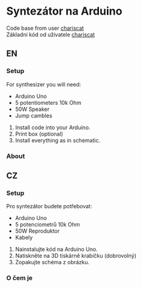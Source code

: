 # Syntezátor na Arduino

Code base from user [chariscat](https://projecthub.arduino.cc/chariscat/building-the-auduino-synthesiser-arduino-based-diy-synth-7b8545)  
Základní kód od uživatele [chariscat](https://projecthub.arduino.cc/chariscat/building-the-auduino-synthesiser-arduino-based-diy-synth-7b8545)

## EN

### Setup

For synthesizer you will need:
- Arduino Uno
- 5 potentiometers 10k Ohm
- 50W Speaker
- Jump cambles

1. Install code into your Arduino.
2. Print box (optional)
3. Install everything as in schematic.

### About

## CZ

### Setup

Pro syntezátor budete potřebovat:
- Arduino Uno
- 5 potenciometrů 10k Ohm
- 50W Reproduktor
- Kabely

1. Nainstalujte kód na Arduino Uno.
2. Natiskněte na 3D tiskárně krabičku (dobrovolný)
3. Zopakujte schéma z obrázku.

### O čem je


